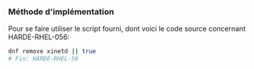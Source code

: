 ### Méthode d'implémentation
Pour se faire utiliser le script fourni, dont voici le code source concernant HARDE-RHEL-056:
```bash
dnf remove xinetd || true
# Fin: HARDE-RHEL-56
```
